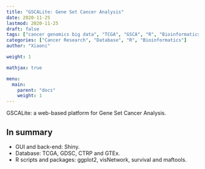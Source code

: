 ```yaml
---
title: "GSCALite: Gene Set Cancer Analysis"
date: 2020-11-25
lastmod: 2020-11-25
draft: false
tags: ["cancer genomics big data", "TCGA", "GSCA", "R", "Bioinformatics"]
categories: ["Cancer Research", "Database", "R", "Bioinformatics"]
author: "Xiaoni"

weight: 1

mathjax: true

menu:
  main:
    parent: "docs"
    weight: 1
---
```

 
GSCALite: a web-based platform for Gene Set Cancer Analysis.

<!--more-->

## In summary

- GUI and back-end: Shiny.
- Database: TCGA, GDSC, CTRP and GTEx.
- R scripts and packages: ggplot2, visNetwork, survival and maftools.
